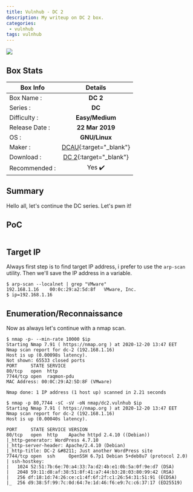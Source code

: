 ```yaml
---
title: Vulnhub - DC 2
description: My writeup on DC 2 box.
categories:
 - vulnhub
tags: vulnhub
---
```


![](https://i.imgur.com/xvmWY83.png)

## Box Stats

| Box Info      | Details       |
| ------------- |:-------------:|
| Box Name :    | **DC 2**  |
| Series :      | **DC**         |
| Difficulty :  | **Easy/Medium**             |   
| Release Date :| **22 Mar 2019**      |    
| OS :          | **GNU/Linux**        |   
| Maker :       | [DCAU](https://twitter.com/@DCAU7){:target="_blank"}     |
| Download :    | [DC 2](https://www.vulnhub.com/entry/dc-2,311/){:target="_blank"}      |
| Recommended : | Yes :heavy_check_mark:      |

## Summary

Hello all, let's continue the DC series. Let's pwn it!

## PoC

![]()

## Target IP

Always first step is to find target IP address, i prefer to use the `arp-scan` utility. Then we'll save the IP address in a variable.

```
$ arp-scan --localnet | grep "VMware"
192.168.1.16	00:0c:29:a2:5d:8f	VMware, Inc.
$ ip=192.168.1.16
```

## Enumeration/Reconnaissance

Now as always let's continue with a nmap scan.

```
$ nmap -p- --min-rate 10000 $ip
Starting Nmap 7.91 ( https://nmap.org ) at 2020-12-20 13:47 EET
Nmap scan report for dc-2 (192.168.1.16)
Host is up (0.00098s latency).
Not shown: 65533 closed ports
PORT     STATE SERVICE
80/tcp   open  http
7744/tcp open  raqmon-pdu
MAC Address: 00:0C:29:A2:5D:8F (VMware)

Nmap done: 1 IP address (1 host up) scanned in 2.21 seconds

$ nmap -p 80,7744 -sC -sV -oN nmap/dc2.vulnhub $ip
Starting Nmap 7.91 ( https://nmap.org ) at 2020-12-20 13:47 EET
Nmap scan report for dc-2 (192.168.1.16)
Host is up (0.00040s latency).

PORT     STATE SERVICE VERSION
80/tcp   open  http    Apache httpd 2.4.10 ((Debian))
|_http-generator: WordPress 4.7.10
|_http-server-header: Apache/2.4.10 (Debian)
|_http-title: DC-2 &#8211; Just another WordPress site
7744/tcp open  ssh     OpenSSH 6.7p1 Debian 5+deb8u7 (protocol 2.0)
| ssh-hostkey:
|   1024 52:51:7b:6e:70:a4:33:7a:d2:4b:e1:0b:5a:0f:9e:d7 (DSA)
|   2048 59:11:d8:af:38:51:8f:41:a7:44:b3:28:03:80:99:42 (RSA)
|   256 df:18:1d:74:26:ce:c1:4f:6f:2f:c1:26:54:31:51:91 (ECDSA)
|_  256 d9:38:5f:99:7c:0d:64:7e:1d:46:f6:e9:7c:c6:37:17 (ED25519)
```
